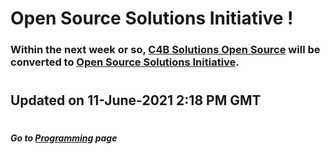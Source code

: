 # Open Source Solutions Initiative !

### Within the next week or so, [C4B Solutions Open Source](https://twitter.com/C4B_Lab "C4B Solutions Open Source") will be converted to [Open Source Solutions Initiative](https://twitter.com/OSSI_ "Open Source Solutions Initiative").

#
## Updated on 11-June-2021 2:18 PM GMT

#
##### Go to [Programming](/programming/Programming.md#all-the-latest-about-my-programming-activities "All the latest about Lucas' software engineering") page